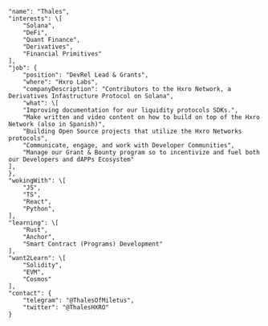 
    "name": "Thales",
    "interests": \[
        "Solana",
        "DeFi",
        "Quant Finance",
        "Derivatives",
        "Financial Primitives"
    ],
    "job": {
        "position": "DevRel Lead & Grants",
        "where": "Hxro Labs",
        "companyDescription": "Contributors to the Hxro Network, a Derivatives Infastructure Protocol on Solana",
        "what": \[
        "Improving documentation for our liquidity protocols SDKs.",
        "Make written and video content on how to build on top of the Hxro Network (also in Spanish)",
        "Building Open Source projects that utilize the Hxro Networks protocols",
        "Communicate, engage, and work with Developer Communities",
        "Manage our Grant & Bounty program so to incentivize and fuel both our Developers and dAPPs Ecosystem"
    ],
    },
    "wokingWith": \[
        "JS",
        "TS",
        "React",
        "Python",
    ],
    "learning": \[
        "Rust",
        "Anchor",
        "Smart Contract (Programs) Development"
    ],
    "want2Learn": \[
        "Solidity",
        "EVM",
        "Cosmos"
    ],
    "contact": {
        "telegram": "@ThalesOfMiletus",
        "twitter": "@ThalesHXRO"
    }

